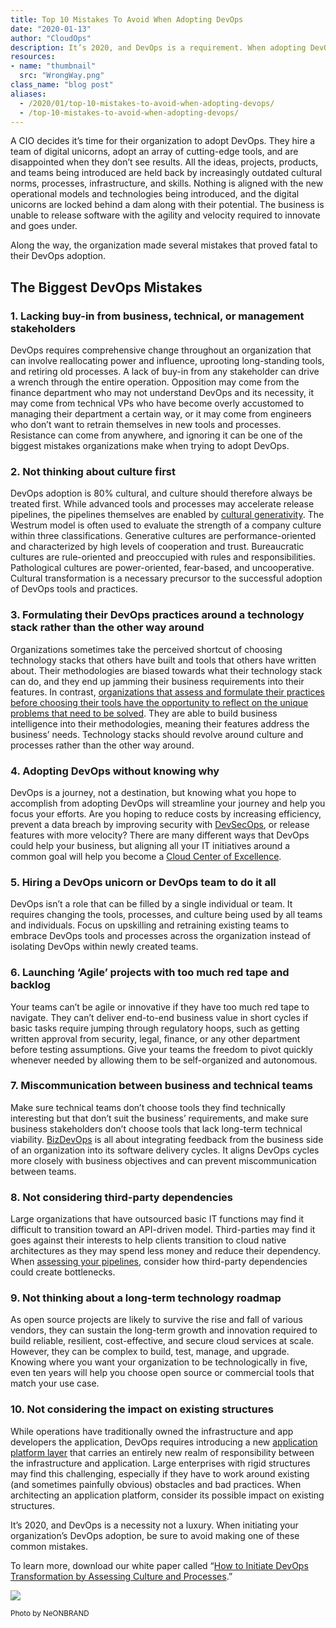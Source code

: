 ```yaml
---
title: Top 10 Mistakes To Avoid When Adopting DevOps
date: "2020-01-13"
author: "CloudOps"
description: It’s 2020, and DevOps is a requirement. When adopting DevOps, make sure your organization isn’t making one of these common mistakes.
resources:
- name: "thumbnail"
  src: "WrongWay.png"
class_name: "blog post"
aliases:
  - /2020/01/top-10-mistakes-to-avoid-when-adopting-devops/
  - /top-10-mistakes-to-avoid-when-adopting-devops/
---
```


<p>A CIO decides it’s time for their organization to adopt DevOps. They hire a team of digital unicorns, adopt an array of cutting-edge tools, and are disappointed when they don’t see results. All the ideas, projects, products, and teams being introduced are held back by increasingly outdated cultural norms, processes, infrastructure, and skills. Nothing is aligned with the new operational models and technologies being introduced, and the digital unicorns are locked behind a dam along with their potential. The business is unable to release software with the agility and velocity required to innovate and goes under.</p>

<p>Along the way, the organization made several mistakes that proved fatal to their DevOps adoption.</p>

<h2>The Biggest DevOps Mistakes</h2>

<h3>1. Lacking buy-in from business, technical, or management stakeholders</h3>

<p>DevOps requires comprehensive change throughout an organization that can involve reallocating power and influence, uprooting long-standing tools, and retiring old processes. A lack of buy-in from any stakeholder can drive a wrench through the entire operation. Opposition may come from the finance department who may not understand DevOps and its necessity, it may come from technical VPs who have become overly accustomed to managing their department a certain way, or it may come from engineers who don’t want to retrain themselves in new tools and processes. Resistance can come from anywhere, and ignoring it can be one of the biggest mistakes organizations make when trying to adopt DevOps.</p>

<h3>2. Not thinking about culture first</h3>

<p>DevOps adoption is 80% cultural, and culture should therefore always be treated first. While advanced tools and processes may accelerate release pipelines, the pipelines themselves are enabled by <a href="https://www.cloudops.com/2019/02/driving-feature-velocity-through-cultural-change-why-devops-puts-mindset-before-technology/">cultural generativity</a>. The Westrum model is often used to evaluate the strength of a company culture within three classifications. Generative cultures are performance-oriented and characterized by high levels of cooperation and trust. Bureaucratic cultures are rule-oriented and preoccupied with rules and responsibilities. Pathological cultures are power-oriented, fear-based, and uncooperative. Cultural transformation is a necessary precursor to the successful adoption of DevOps tools and practices.</p>

<h3>3. Formulating their DevOps practices around a technology stack rather than the other way around</h3>

<p>Organizations sometimes take the perceived shortcut of choosing technology stacks that others have built and tools that others have written about. Their methodologies are biased towards what their technology stack can do, and they end up jamming their business requirements into their features. In contrast, <a href="https://www.cloudops.com/2019/11/assessing-success-with-the-devops-health-radar/">organizations that assess and formulate their practices before choosing their tools have the opportunity to reflect on the unique problems that need to be solved</a>. They are able to build business intelligence into their methodologies, meaning their features address the business’ needs. Technology stacks should revolve around culture and processes rather than the other way around.</p>

<h3>4. Adopting DevOps without knowing why</h3>

<p>DevOps is a journey, not a destination, but knowing what you hope to accomplish from adopting DevOps will streamline your journey and help you focus your efforts. Are you hoping to reduce costs by increasing efficiency, prevent a data breach by improving security with <a href="https://www.cloudops.com/2019/07/rethinking-cloud-security-with-devsecops/">DevSecOps</a>, or release features with more velocity? There are many different ways that DevOps could help your business, but aligning all your IT initiatives around a common goal will help you become a <a href="https://www.cloudops.com/2019/09/evolving-towards-a-cloud-centre-of-excellence-in-aws/">Cloud Center of Excellence</a>.</p>

<h3>5. Hiring a DevOps unicorn or DevOps team to do it all</h3>

<p>DevOps isn’t a role that can be filled by a single individual or team. It requires changing the tools, processes, and culture being used by all teams and individuals. Focus on upskilling and retraining existing teams to embrace DevOps tools and processes across the organization instead of isolating DevOps within newly created teams.</p>

<h3>6. Launching ‘Agile’ projects with too much red tape and backlog</h3>

<p>Your teams can’t be agile or innovative if they have too much red tape to navigate. They can’t deliver end-to-end business value in short cycles if basic tasks require jumping through regulatory hoops, such as getting written approval from security, legal, finance, or any other department before testing assumptions. Give your teams the freedom to pivot quickly whenever needed by allowing them to be self-organized and autonomous.</p>

<h3>7. Miscommunication between business and technical teams</h3>

<p>Make sure technical teams don’t choose tools they find technically interesting but that don’t suit the business’ requirements, and make sure business stakeholders don’t choose tools that lack long-term technical viability. <a href="https://www.cloudops.com/2019/10/everything-you-need-to-know-about-bizdevops/">BizDevOps</a> is all about integrating feedback from the business side of an organization into its software delivery cycles. It aligns DevOps cycles more closely with business objectives and can prevent miscommunication between teams.</p>

<h3>8. Not considering third-party dependencies</h3>

<p>Large organizations that have outsourced basic IT functions may find it difficult to transition toward an API-driven model. Third-parties may find it goes against their interests to help clients transition to cloud native architectures as they may spend less money and reduce their dependency. When <a href="https://www.cloudops.com/2019/11/assessing-success-with-the-devops-health-radar/">assessing your pipelines</a>, consider how third-party dependencies could create bottlenecks.</p>

<h3>9. Not thinking about a long-term technology roadmap</h3>

<p>As open source projects are likely to survive the rise and fall of various vendors, they can sustain the long-term growth and innovation required to build reliable, resilient, cost-effective, and secure cloud services at scale. However, they can be complex to build, test, manage, and upgrade. Knowing where you want your organization to be technologically in five, even ten years will help you choose open source or commercial tools that match your use case.</p>

<h3><strong>10. Not considering the impact on existing structures</strong></h3>

<p>While operations have traditionally owned the infrastructure and app developers the application, DevOps requires introducing a new <a href="https://www.cloudops.com/2019/05/podcast-own-your-destiny-in-the-cloud-episode-1-devops-realms/">application platform layer</a> that carries an entirely new realm of responsibility between the infrastructure and application. Large enterprises with rigid structures may find this challenging, especially if they have to work around existing (and sometimes painfully obvious) obstacles and bad practices. When architecting an application platform, consider its possible impact on existing structures.</p>

<p>It’s 2020, and DevOps is a necessity not a luxury. When initiating your organization’s DevOps adoption, be sure to avoid making one of these common mistakes.</p>

<p>To learn more, download our white paper called “<a href="/resources/white-papers/how-to-initiate-devops-transformation-by-assessing-culture-and-processes/">How to Initiate DevOps Transformation by Assessing Culture and Processes</a>.”</p>

<div class="row">
    <div class="col-xl-8 offset-xl-2 col-lg-10 offset-lg-1 col-md-10 offset-md-1 col-sm-12 col-xs-12 cta-image">
    <a href="/resources/white-papers/how-to-initiate-devops-transformation-by-assessing-culture-and-processes/">
      <img src="/images/blog/cta/white-paper.jpeg">
    </a>
    </div>
</div>

<p><small>Photo by NeONBRAND</small></p>